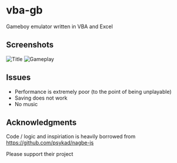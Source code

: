 # vba-gb
Gameboy emulator written in VBA and Excel

## Screenshots

![Title](https://github.com/KatrinaZathey/vba-gb/title.png "Title")
![Gameplay](https://github.com/KatrinaZathey/vba-gb/gameplay.png "Gameplay")

## Issues

- Performance is extremely poor (to the point of being unplayable)
- Saving does not work
- No music

## Acknowledgments

Code / logic and inspiriation is heavily borrowed from https://github.com/psykad/nagbe-js

Please support their project

